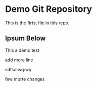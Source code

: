 # Demo Git Repository

This is the firtst file in this repo.

## Ipsum Below

This a demo test

add more line

sdfsd:wq:wq

few morte changes
